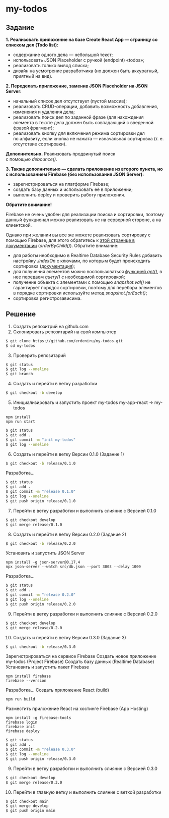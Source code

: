 # my-todos
## Задание

**1. Реализовать приложение на базе Create React App — страницу со списком дел (Todo list):**

- содержание одного дела — небольшой текст;
- использовать JSON Placeholder с ручкой (endpoint) «todos»;
- реализовать только вывод списка;
- дизайн на усмотрение разработчика (но должен быть аккуратный, приятный на вид).

**2. Переделать приложение, заменив JSON Placeholder на JSON Server:**

- начальный список дел отсутствует (пустой массив);
- реализовать CRUD-операции, добавить возможность добавления, изменения и удаления дела;
- реализовать поиск дел по заданной фразе (для нахождения элемента в тексте дела должен быть совпадающий с введенной фразой фрагмент);
- реализовать кнопку для включения режима сортировки дел по алфавиту, если кнопка не нажата — изначальная сортировка (т. е. отсутствие сортировки).

**Дополнительно.** Реализовать продвинутый поиск с помощью _debounce()_.

**3. Также дополнительно — сделать приложение из второго пункта, но с использованием Firebase (без использования JSON Server):**

- зарегистрироваться на платформе Firebase;
- создать базу данных и использовать её в приложении;
- выполнить deploy и проверить работу приложения.

**Обратите внимание!**

Firebase не очень удобен для реализации поиска и сортировки, поэтому данный функционал можно реализовать не на серверной стороне, а на клиентской. 

Однако при желании вы все же можете реализовать сортировку с помощью Firebase, для этого обратитесь к [этой странице в документации](https://firebase.google.com/docs/database/web/lists-of-data#sorting_and_filtering_data) (_orderByChild()_). Обратите внимание:

- для работы необходимо в Realtime Database Security Rules добавить настройку _.indexOn_ с ключами, по которым будет происходить сортировка ([документация](https://firebase.google.com/docs/database/security/indexing-data#section-indexing-order-by-child));
- для получения элементов можно воспользоваться [функцией _get()_](https://firebase.google.com/docs/database/web/read-and-write#read_data_once), в нее передаем _query()_ с необходимой сортировкой;
- получение объекта с элементами с помощью _snapshot.val()_ не гарантирует порядок сортировки, поэтому для перебора элементов в порядке сортировки используйте метод _snapshot.forEach()_;
- сортировка регистрозависима.

## Решение

1. Создать репозитрий на github.com
2. Склонировать репозитарий на свой компьютер
```bash
$ git clone https://github.com/erdeniru/my-todos.git
$ cd my-todos
```
3. Проверить репозитарий
```bash
$ git status
$ git log --oneline
$ git branch
```
4. Создать и перейти в ветку разработки
```bash
$ git checkout -b develop
```
5. Инициализировать и запустить проект my-todos
my-app-react -> my-todos
```batch
npm install
npm run start
```
```bash
$ git status
$ git add .
$ git commit -m "init my-todos"
$ git log --oneline
```
6. Создать и перейти в ветку Версии 0.1.0 (Задание 1)
```bash
$ git checkout -b release/0.1.0
```
Разработка...
```bash
$ git status
$ git add .
$ git commit -m "release 0.1.0"
$ git log --oneline
$ git push origin release/0.1.0
```
7. Перейти в ветку разработки и выполнить слияние с Версией 0.1.0
```bash
$ git checkout develop
$ git merge release/0.1.0
```
8. Создать и перейти в ветку Версии 0.2.0 (Задание 2)
```bash
$ git checkout -b release/0.2.0
```
Установить и запустить JSON Server
```batch
npm install -g json-server@0.17.4
npx json-server --watch src/db.json --port 3003 --delay 1000
```
Разработка...
```bash
$ git status
$ git add .
$ git commit -m "release 0.2.0"
$ git log --oneline
$ git push origin release/0.2.0
```
9. Перейти в ветку разработки и выполнить слияние с Версией 0.2.0
```bash
$ git checkout develop
$ git merge release/0.2.0
```
10. Создать и перейти в ветку Версии 0.3.0 (Задание 3)
```bash
$ git checkout -b release/0.3.0
```
Зарегистрироваться на сервисе Firebase
Создать новое приложение my-todos (Project Firebase)
Создать базу данных (Realtime Database)
Установить и запустить пакет Firebase
```batch
npm install firebase
firebase --version
```
Разработка...
Создать приложение React (build)
```batch
npm run build
```
Разместить приложение React на хостинге Firebase (App Hosting)
```batch
npm install -g firebase-tools
firebase login
firebase init
firebase deploy
```
```bash
$ git status
$ git add .
$ git commit -m "release 0.3.0"
$ git log --oneline
$ git push origin release/0.3.0
```
9. Перейти в ветку разработки и выполнить слияние с Версией 0.3.0
```bash
$ git checkout develop
$ git merge release/0.3.0
```
10. Перейти в главную ветку и выполнить слияние с веткой разработки
```bash
$ git checkout main
$ git merge develop
$ git push origin main
```
